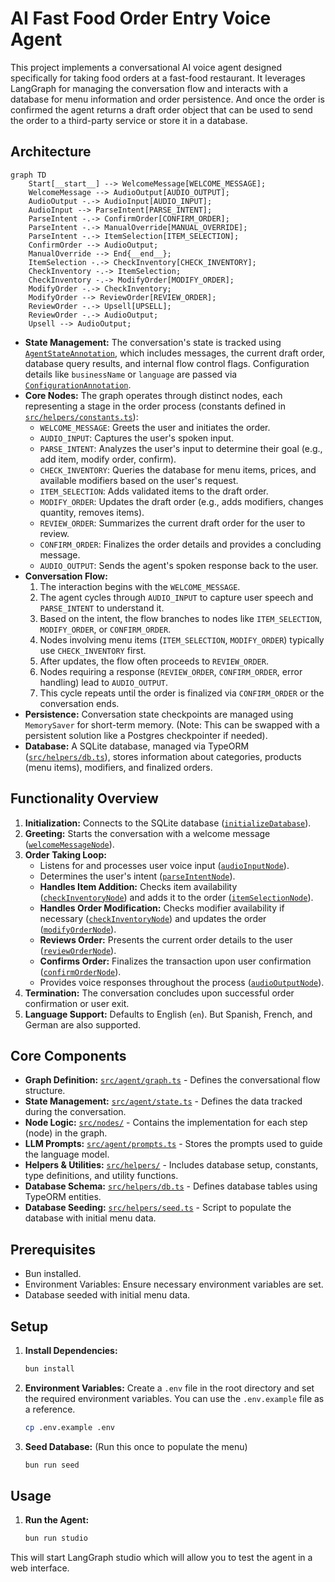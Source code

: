 # AI Fast Food Order Entry Voice Agent

This project implements a conversational AI voice agent designed specifically for taking food orders at a fast-food restaurant. It leverages LangGraph for managing the conversation flow and interacts with a database for menu information and order persistence. And once the order is confirmed the agent returns a draft order object that can be used to send the order to a third-party service or store it in a database.

## Architecture

```mermaid
graph TD
    Start[__start__] --> WelcomeMessage[WELCOME_MESSAGE];
    WelcomeMessage --> AudioOutput[AUDIO_OUTPUT];
    AudioOutput -.-> AudioInput[AUDIO_INPUT];
    AudioInput --> ParseIntent[PARSE_INTENT];
    ParseIntent -.-> ConfirmOrder[CONFIRM_ORDER];
    ParseIntent -.-> ManualOverride[MANUAL_OVERRIDE];
    ParseIntent -.-> ItemSelection[ITEM_SELECTION];
    ConfirmOrder --> AudioOutput;
    ManualOverride --> End{__end__};
    ItemSelection -.-> CheckInventory[CHECK_INVENTORY];
    CheckInventory -.-> ItemSelection;
    CheckInventory -.-> ModifyOrder[MODIFY_ORDER];
    ModifyOrder -.-> CheckInventory;
    ModifyOrder --> ReviewOrder[REVIEW_ORDER];
    ReviewOrder -.-> Upsell[UPSELL];
    ReviewOrder -.-> AudioOutput;
    Upsell --> AudioOutput;
```

*   **State Management:** The conversation's state is tracked using [`AgentStateAnnotation`](src/agent/state.ts), which includes messages, the current draft order, database query results, and internal flow control flags. Configuration details like `businessName` or `language` are passed via [`ConfigurationAnnotation`](src/agent/state.ts).
*   **Core Nodes:** The graph operates through distinct nodes, each representing a stage in the order process (constants defined in [`src/helpers/constants.ts`](src/helpers/constants.ts)):
    *   `WELCOME_MESSAGE`: Greets the user and initiates the order.
    *   `AUDIO_INPUT`: Captures the user's spoken input.
    *   `PARSE_INTENT`: Analyzes the user's input to determine their goal (e.g., add item, modify order, confirm).
    *   `CHECK_INVENTORY`: Queries the database for menu items, prices, and available modifiers based on the user's request.
    *   `ITEM_SELECTION`: Adds validated items to the draft order.
    *   `MODIFY_ORDER`: Updates the draft order (e.g., adds modifiers, changes quantity, removes items).
    *   `REVIEW_ORDER`: Summarizes the current draft order for the user to review.
    *   `CONFIRM_ORDER`: Finalizes the order details and provides a concluding message.
    *   `AUDIO_OUTPUT`: Sends the agent's spoken response back to the user.
*   **Conversation Flow:**
    1.  The interaction begins with the `WELCOME_MESSAGE`.
    2.  The agent cycles through `AUDIO_INPUT` to capture user speech and `PARSE_INTENT` to understand it.
    3.  Based on the intent, the flow branches to nodes like `ITEM_SELECTION`, `MODIFY_ORDER`, or `CONFIRM_ORDER`.
    4.  Nodes involving menu items (`ITEM_SELECTION`, `MODIFY_ORDER`) typically use `CHECK_INVENTORY` first.
    5.  After updates, the flow often proceeds to `REVIEW_ORDER`.
    6.  Nodes requiring a response (`REVIEW_ORDER`, `CONFIRM_ORDER`, error handling) lead to `AUDIO_OUTPUT`.
    7.  This cycle repeats until the order is finalized via `CONFIRM_ORDER` or the conversation ends.
*   **Persistence:** Conversation state checkpoints are managed using `MemorySaver` for short-term memory. (Note: This can be swapped with a persistent solution like a Postgres checkpointer if needed).
*   **Database:** A SQLite database, managed via TypeORM ([`src/helpers/db.ts`](src/helpers/db.ts)), stores information about categories, products (menu items), modifiers, and finalized orders.


## Functionality Overview

1.  **Initialization:** Connects to the SQLite database ([`initializeDatabase`](src/helpers/db.ts)).
2.  **Greeting:** Starts the conversation with a welcome message ([`welcomeMessageNode`](src/nodes/welcome-message.ts)).
3.  **Order Taking Loop:**
    *   Listens for and processes user voice input ([`audioInputNode`](src/nodes/audio-input.ts)).
    *   Determines the user's intent ([`parseIntentNode`](src/nodes/parse-intent.ts)).
    *   **Handles Item Addition:** Checks item availability ([`checkInventoryNode`](src/nodes/check-inventory.ts)) and adds it to the order ([`itemSelectionNode`](src/nodes/item-selection.ts)).
    *   **Handles Order Modification:** Checks modifier availability if necessary ([`checkInventoryNode`](src/nodes/check-inventory.ts)) and updates the order ([`modifyOrderNode`](src/nodes/modify-order.ts)).
    *   **Reviews Order:** Presents the current order details to the user ([`reviewOrderNode`](src/nodes/review-order.ts)).
    *   **Confirms Order:** Finalizes the transaction upon user confirmation ([`confirmOrderNode`](src/nodes/confirm-order.ts)).
    *   Provides voice responses throughout the process ([`audioOutputNode`](src/nodes/audio-output.ts)).
4.  **Termination:** The conversation concludes upon successful order confirmation or user exit.
5.  **Language Support:** Defaults to English (`en`). But Spanish, French, and German are also supported. 

## Core Components

*   **Graph Definition:** [`src/agent/graph.ts`](src/agent/graph.ts) - Defines the conversational flow structure.
*   **State Management:** [`src/agent/state.ts`](src/agent/state.ts) - Defines the data tracked during the conversation.
*   **Node Logic:** [`src/nodes/`](nodes) - Contains the implementation for each step (node) in the graph.
*   **LLM Prompts:** [`src/agent/prompts.ts`](src/agent/prompts.ts) - Stores the prompts used to guide the language model.
*   **Helpers & Utilities:** [`src/helpers/`](src/helpers) - Includes database setup, constants, type definitions, and utility functions.
*   **Database Schema:** [`src/helpers/db.ts`](src/helpers/db.ts) - Defines database tables using TypeORM entities.
*   **Database Seeding:** [`src/helpers/seed.ts`](src/helpers/seed.ts) - Script to populate the database with initial menu data.

## Prerequisites

*   Bun installed.
*   Environment Variables: Ensure necessary environment variables are set.
*   Database seeded with initial menu data.

## Setup

1.  **Install Dependencies:**
    ````bash
    bun install
    ````
2. **Environment Variables:** Create a `.env` file in the root directory and set the required environment variables. You can use the `.env.example` file as a reference.
    ````bash
    cp .env.example .env
    ````
3.  **Seed Database:** (Run this once to populate the menu)
    ````bash
    bun run seed
    ````

## Usage

1.  **Run the Agent:**
    ````bash
    bun run studio 
    ````
This will start LangGraph studio which will allow you to test the agent in a web interface.

